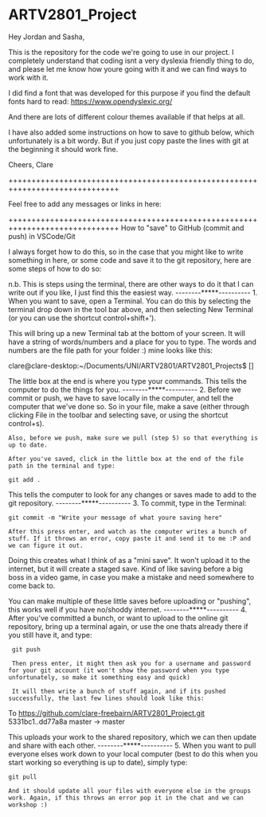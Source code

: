 # ARTV2801_Project

Hey Jordan and Sasha,

This is the repository for the code we're going to use in our project. I completely understand that coding isnt a very dyslexia friendly thing to do, and please let me know how youre going with it and we can find ways to work with it. 

I did find a font that was developed for this purpose if you find the default fonts hard to read:
https://www.opendyslexic.org/

And there are lots of different colour themes available if that helps at all.

I have also added some instructions on how to save to github below, which unfortunately is a bit wordy. But if you just copy paste the lines with git at the beginning it should work fine. 

Cheers, Clare 

++++++++++++++++++++++++++++++++++++++++++++++++++++++++++++++++++++++++++++++

Feel free to add any messages or links in here:




++++++++++++++++++++++++++++++++++++++++++++++++++++++++++++++++++++++++++++++
How to "save" to GitHub (commit and push) in VSCode/Git

I always forget how to do this, so in the case that you might like to write something in here, or some code and save it to the git repository, here are some steps of how to do so:

n.b. This is steps using the terminal, there are other ways to do it that I can write out if you like, I just find this the easiest way.
                            --------*****----------
    1. When you want to save, open a Terminal. You can do this by selecting the terminal drop down in the tool bar above, and then selecting New Terminal (or you can use the shortcut control+shift+'). 

This will bring up a new Terminal tab at the bottom of your screen. It will have a string of words/numbers and a place for you to type. The words and numbers are the file path for your folder :) mine looks like this:

clare@clare-desktop:~/Documents/UNI/ARTV2801/ARTV2801_Projects$ []

The little box at the end is where you type your commands. This tells the computer to do the things for you.
                            --------*****----------
    2. Before we commit or push, we have to save locally in the computer, and tell the computer that we've done so. So in your file, make a save (either through clicking File in the toolbar and selecting save, or using the shortcut control+s).

    Also, before we push, make sure we pull (step 5) so that everything is up to date.

    After you've saved, click in the little box at the end of the file path in the terminal and type:

    git add .  

This tells the computer to look for any changes or saves made to add to the git repository.
                            --------*****----------
    3. To commit, type in the Terminal: 
    
    git commit -m "Write your message of what youre saving here"

    After this press enter, and watch as the computer writes a bunch of stuff. If it throws an error, copy paste it and send it to me :P and we can figure it out.

Doing this creates what I think of as a "mini save". It won't upload it to the internet, but it will create a staged save. Kind of like saving before a big boss in a video game, in case you make a mistake and need somewhere to come back to. 

You can make multiple of these little saves before uploading or "pushing", this works well if you have no/shoddy internet.
                            --------*****----------
     4. After you've committed a bunch, or want to upload to the online git repository, bring up a terminal again, or use the one thats already there if you still have it, and type:

     git push

     Then press enter, it might then ask you for a username and password for your git account (it won't show the password when you type unfortunately, so make it something easy and quick)

     It will then write a bunch of stuff again, and if its pushed successfully, the last few lines should look like this:

To https://github.com/clare-freebairn/ARTV2801_Project.git
5331bc1..dd77a8a  master -> master

This uploads your work to the shared repository, which we can then update and share with each other. 
                            --------*****----------
    5. When you want to pull everyone elses work down to your local computer (best to do this when you start working so everything is up to date), simply type:

    git pull

    And it should update all your files with everyone else in the groups work. Again, if this throws an error pop it in the chat and we can workshop :)


